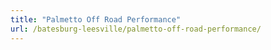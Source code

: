 ```yaml
---
title: "Palmetto Off Road Performance"
url: /batesburg-leesville/palmetto-off-road-performance/
---
```

